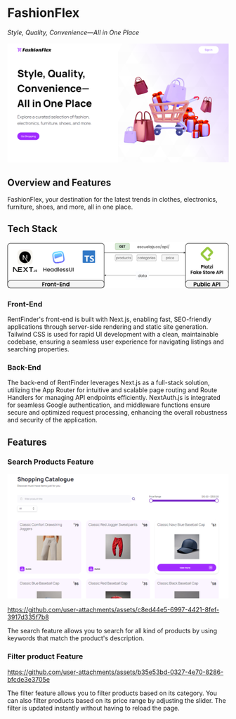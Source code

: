 # FashionFlex
_Style, Quality, Convenience—All in One Place_
<br/><br/>
![hero](./public/readme-img-01.png)


## Overview and Features
FashionFlex, your destination for the latest trends in clothes, electronics, furniture, shoes, and more, all in one place.


## Tech Stack
![diagram](./public/project-03-filled.png)

### Front-End
RentFinder's front-end is built with Next.js, enabling fast, SEO-friendly applications through server-side rendering and static site generation. Tailwind CSS is used for rapid UI development with a clean, maintainable codebase, ensuring a seamless user experience for navigating listings and searching properties.

### Back-End
The back-end of RentFinder leverages Next.js as a full-stack solution, utilizing the App Router for intuitive and scalable page routing and Route Handlers for managing API endpoints efficiently. NextAuth.js is integrated for seamless Google authentication, and middleware functions ensure secure and optimized request processing, enhancing the overall robustness and security of the application.

## Features

### Search Products Feature
![project-03-products](./public/project-03-products.png)

https://github.com/user-attachments/assets/c8ed44e5-6997-4421-8fef-3917d335f7b8

The search feature allows you to search for all kind of products by using keywords that match the product's description.

### Filter product Feature
https://github.com/user-attachments/assets/b35e53bd-0327-4e70-8286-bfcde3e3705e

The filter feature allows you to filter products based on its category. You can also filter products based on its price range by adjusting the slider. The filter is updated instantly without having to reload the page.

